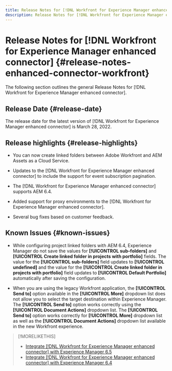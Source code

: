 ```yaml
---
title: Release Notes for [!DNL Workfront for Experience Manager enhanced connector]
description: Release Notes for [!DNL Workfront for Experience Manager enhanced connector]
---
```


# Release Notes for [!DNL Workfront for Experience Manager enhanced connector] {#release-notes-enhanced-connector-workfront}

The following section outlines the general Release Notes for [!DNL Workfront for Experience Manager enhanced connector].

## Release Date {#release-date}

The release date for the latest version of [!DNL Workfront for Experience Manager enhanced connector] is March 28, 2022.

## Release highlights {#release-highlights}

* You can now create linked folders between Adobe Workfront and AEM Assets as a Cloud Service.

* Updates to the [!DNL Workfront for Experience Manager enhanced connector] to include the support for event subscription pagination.

* The [!DNL Workfront for Experience Manager enhanced connector] supports AEM 6.4.

* Added support for proxy environments to the [!DNL Workfront for Experience Manager enhanced connector].

* Several bug fixes based on customer feedback.

## Known Issues {#known-issues}

* While configuring project linked folders with AEM 6.4, Experience Manager do not save the values for **[!UICONTROL sub-folders]** and **[!UICONTROL Create linked folder in projects with portfolio]** fields. The value for the **[!UICONTROL sub-folders]** field updates to **[!UICONTROL undefined]** and the value for the **[!UICONTROL Create linked folder in projects with portfolio]** field updates to **[!UICONTROL Default Portfolio]** automatically after saving the configuration.

* When you are using the legacy Workfront application, the **[!UICONTROL Send to]** option available in the **[!UICONTROL More]** dropdown list does not allow you to select the target destination within Experience Manager. The **[!UICONTROL Send to]** option works correctly using the **[!UICONTROL Document Actions]** dropdown list. The **[!UICONTROL Send to]** option works correctly for **[!UICONTROL More]** dropdown list as well as the **[!UICONTROL Document Actions]** dropdown list available in the new Workfront experience.

>[!MORELIKETHIS]
>
>* [Integrate [!DNL Workfront for Experience Manager enhanced connector] with Experience Manager 6.5](https://experienceleague.adobe.com/docs/experience-manager-65/assets/integrations/workfront-integrations.html?lang=en)
>* [Integrate [!DNL Workfront for Experience Manager enhanced connector] with Experience Manager 6.4](https://experienceleague.adobe.com/docs/experience-manager-64/assets/integrations/workfront-integrations.html?lang=en)

